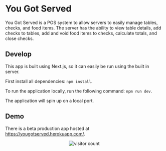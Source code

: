 # You Got Served

You Got Served is a POS system to allow servers to easily manage tables, checks, and food items. The server has the ability to view table details, add checks to tables, add and void food items to checks, calculate totals, and close checks.

## Develop

This app is built using Next.js, so it can easily be run using the built in server.

First install all dependencies: `npm install`.

To run the application locally, run the following command: `npm run dev`.

The application will spin up on a local port.

## Demo

There is a beta production app hosted at https://yougotserved.herokuapp.com/.

<p align="center">
 <img src="https://visitor-badge.glitch.me/badge?page_id=drewcook.you_got_served" alt="visitor count"/>
</p>

